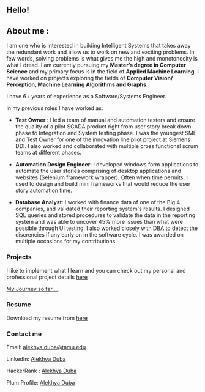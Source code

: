 ## Hello!

[comment]: <> (You can use the [editor on GitHub]&#40;https://github.com/alekhyaramarao/alekhyaramarao.github.io/edit/main/README.md&#41; to maintain and preview the content for your website in Markdown files.)
## About me :
I am one who is interested in building Intelligent Systems that takes away the redundant work and allow us to work on new and exciting problems.
In few words, solving problems is what gives me the high and monotonocity is what I dread.
I am currently pursuing my **Master’s degree in Computer Science** and my primary focus is in the field of **Applied Machine Learning**.
I have worked on projects exploring the fields of **Computer Vision/ Perception, Machine Learning Algorithms and Graphs**.

I have 6+ years of experience as a Software/Systems Engineer.

In my previous roles I have worked as:
- **Test Owner** : 
I led a team of manual and automation testers and ensure the quality of a pilot SCADA product right from user story break down phase to Integration and System testing phase.
I was the youngest SME and Test Owner for one of the innovation line pilot project at Siemens DDI. I also worked and collaborated with multiple cross functional scrum teams at different phases. 
 
- **Automation Design Engineer**:
I developed windows form applications to automate the user stories comprising of desktop applications and websites (Selenium framework wrapper). Often when time permits, I used to design and build mini frameworks that would reduce the user story automation time.

- **Database Analyst**:
I worked with finance data of one of the Big 4 companies, and validated their reporting system's results. I designed SQL queries and stored procedures to validate the data in the reporting system and was able to uncover 45% more issues than what were possible through UI testing. I also worked closely with DBA to detect the discrencies if any early on in the software cycle. I was awarded on multiple occasions for my contributions.

### Projects
I like to implement what I learn and you can check out my personal and professional project details [here](Projects.md)

[My Journey so far....](Timeline.md)

### Resume
Download my resume from [here](Alekhya_Duba_ML_CV.pdf)

### Contact me 
Email: alekhya.duba@tamu.edu

LinkedIn: [Alekhya Duba](https://www.linkedin.com/in/alekhya-duba/)

HackerRank : [Alekhya Duba](https://www.hackerrank.com/alekhya_ramarao)

Plum Profile: [Alekhya Duba](https://secure.plum.io/p/06EsisiuqeIn9iErmTmZ9w)


<!-- Markdown is a lightweight and easy-to-use syntax for styling your writing. It includes conventions for -->

<!-- ```markdown -->
<!-- Syntax highlighted code block -->

<!-- # Header 1 -->
<!-- ## Header 2 -->
<!-- ### Header 3 -->

<!-- - Bulleted -->
<!-- - List -->

<!-- 1. Numbered -->
<!-- 2. List -->

<!-- **Bold** and _Italic_ and `Code` text -->

<!-- [Link](url) and ![Image](src) -->
<!-- ``` -->

<!-- For more details see [Basic writing and formatting syntax](https://docs.github.com/en/github/writing-on-github/getting-started-with-writing-and-formatting-on-github/basic-writing-and-formatting-syntax). -->

<!-- ### Jekyll Themes -->

<!-- Your Pages site will use the layout and styles from the Jekyll theme you have selected in your [repository settings](https://github.com/alekhyaramarao/alekhyaramarao.github.io/settings/pages). The name of this theme is saved in the Jekyll `_config.yml` configuration file. -->

<!-- ### Support or Contact -->

<!-- Having trouble with Pages? Check out our [documentation](https://docs.github.com/categories/github-pages-basics/) or [contact support](https://support.github.com/contact) and we’ll help you sort it out. -->
